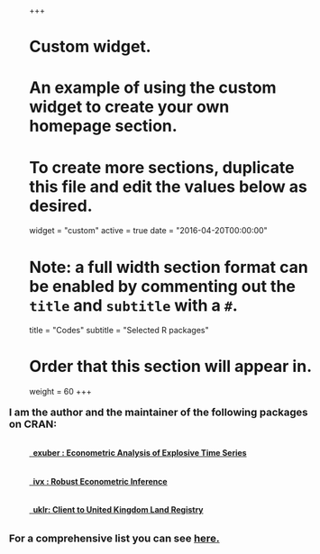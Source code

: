 +++
# Custom widget.
# An example of using the custom widget to create your own homepage section.
# To create more sections, duplicate this file and edit the values below as desired.
widget = "custom"
active = true
date = "2016-04-20T00:00:00"

# Note: a full width section format can be enabled by commenting out the `title` and `subtitle` with a `#`.
title = "Codes"
subtitle = "Selected R packages"

# Order that this section will appear in.
weight = 60
+++

 
<p style = "font-size:18px;margin-left:-2em; font-weight: bold; margin-bottom: 2rem;"> 
  I am the author and the maintainer of the following packages on CRAN: 
</p>


<!-- Statistical Packages -->

<!--<p style = "font-size:22px;font-weight: bold;margin-left:-2em; margin-bottom: 1rem;"> 
  Statistical Packages
</p>
-->

<!-- exuber -->

<h4 style="padding-bottom:1em;">
  <i class="fas fa-cube"></i>
  <a href = "https://kvasilopoulos.github.io/exuber/" target="_blank">
    &nbsp; exuber : Econometric Analysis of Explosive Time Series 
  </a>
</h4>

<!-- ivx -->

<h4 style="padding-bottom:1em;">
  <i class="fas fa-cube"></i>
  <a href = "https://kvasilopoulos.github.io/ivx/" target="_blank">
    &nbsp; ivx : Robust Econometric Inference
  </a>
</h4>


<!-- ihpdr -->

<h4>
  <i class="fas fa-cube"></i> 
  <a href = "https://kvasilopoulos.github.io/uklr" target="_blank">
    &nbsp; uklr: Client to United Kingdom Land Registry
  </a>
</h4>


<!-- Rest -->

<p style = "font-size:18px; margin-left:-2em; font-weight: bold; margin-top: 2rem;"> 
  For a comprehensive list you can see 
  <a href="./codes/"> here. </a>
</p>


<!-- > Simulate a variety of periodically-collapsing bubble models. The estimation
> and simulation utilize the matrix inversion lemma from the recursive least squares
> algorithm, which results in a significant speed improvement. -->

